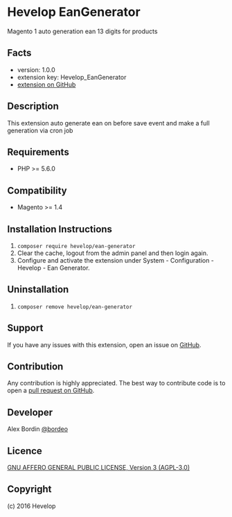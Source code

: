 Hevelop EanGenerator
=====================
Magento 1 auto generation ean 13 digits for products
 
Facts
-----
- version: 1.0.0
- extension key: Hevelop_EanGenerator
- [extension on GitHub](https://github.com/hevelop/ean-generator)

Description
-----------
This extension auto generate ean on before save event and make a full generation via cron job

Requirements
------------
- PHP >= 5.6.0

Compatibility
-------------
- Magento >= 1.4

Installation Instructions
-------------------------
1. `composer require hevelop/ean-generator`
2. Clear the cache, logout from the admin panel and then login again.
3. Configure and activate the extension under System - Configuration - Hevelop - Ean Generator.

Uninstallation
--------------
1. `composer remove hevelop/ean-generator`

Support
-------
If you have any issues with this extension, open an issue on [GitHub](https://github.com/hevelop/ean-generator/issues).

Contribution
------------
Any contribution is highly appreciated. The best way to contribute code is to open a [pull request on GitHub](https://help.github.com/articles/using-pull-requests).

Developer
---------
Alex Bordin
[@bordeo](https://twitter.com/bordeo)

Licence
-------
[GNU AFFERO GENERAL PUBLIC LICENSE, Version 3 (AGPL-3.0)](https://opensource.org/licenses/AGPL-3.0)

Copyright
---------
(c) 2016 Hevelop
